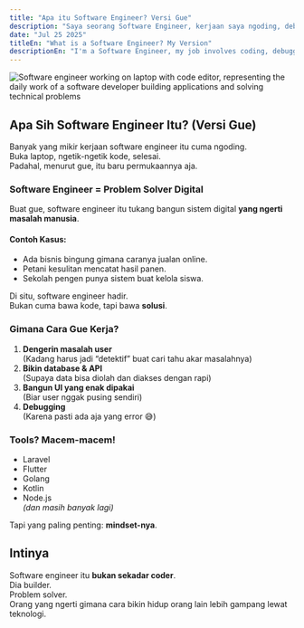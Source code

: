 ```yaml
---
title: "Apa itu Software Engineer? Versi Gue"
description: "Saya seorang Software Engineer, kerjaan saya ngoding, debugging, dan ngebangun sistem."
date: "Jul 25 2025"
titleEn: "What is a Software Engineer? My Version"
descriptionEn: "I'm a Software Engineer, my job involves coding, debugging, and building systems."
---
```


![Software engineer working on laptop with code editor, representing the daily work of a software developer building applications and solving technical problems](software-engineer.png)

## Apa Sih Software Engineer Itu? (Versi Gue)

Banyak yang mikir kerjaan software engineer itu cuma ngoding.  
Buka laptop, ngetik-ngetik kode, selesai.  
Padahal, menurut gue, itu baru permukaannya aja.

### Software Engineer = Problem Solver Digital

Buat gue, software engineer itu tukang bangun sistem digital **yang ngerti masalah manusia**.

#### Contoh Kasus:
- Ada bisnis bingung gimana caranya jualan online.
- Petani kesulitan mencatat hasil panen.
- Sekolah pengen punya sistem buat kelola siswa.

Di situ, software engineer hadir.  
Bukan cuma bawa kode, tapi bawa **solusi**.


### Gimana Cara Gue Kerja?

1. **Dengerin masalah user**  
   (Kadang harus jadi “detektif” buat cari tahu akar masalahnya)
2. **Bikin database & API**  
   (Supaya data bisa diolah dan diakses dengan rapi)
3. **Bangun UI yang enak dipakai**  
   (Biar user nggak pusing sendiri)
4. **Debugging**  
   (Karena pasti ada aja yang error 😅)


### Tools? Macem-macem!

- Laravel
- Flutter
- Golang
- Kotlin
- Node.js  
*(dan masih banyak lagi)*

Tapi yang paling penting: **mindset-nya**.


## Intinya

Software engineer itu **bukan sekadar coder**.  
Dia builder.  
Problem solver.  
Orang yang ngerti gimana cara bikin hidup orang lain lebih gampang lewat teknologi.

